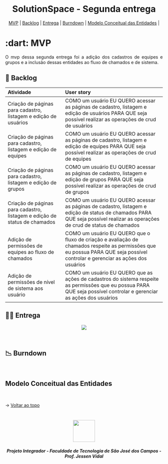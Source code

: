 
<br id="topo">
 
<h1 align="center">SolutionSpace - Segunda entrega</h1>

<p align="center">
    <a href="#mvp">MVP</a> | 
    <a href="#backlog">Backlog</a> |
    <a href="#entrega">Entrega</a> | 
    <a href="#burndown">Burndown</a> | 
    <a href="#modeloConceitual">Modelo Conceitual das Entidades</a> |
</p>
<span id="mvp">
 
<h1> :dart: MVP </h1>
<p align="justify">O mvp dessa segunda entrega foi a adição dos cadastros de equipes e grupos e a inclusão dessas entidades ao fluxo de chamados e de sistema.</p>
  
<span id="backlog">

## 📌 Backlog

| Atividade | User story |
| :---- | :---- |
|   Criação de páginas para cadastro, listagem e edição de usuários   |   COMO um usuário EU QUERO acessar as páginas de cadastro, listagem e edição de usuários PARA QUE seja possível realizar as operações de crud de usuários |
|   Criação de páginas para cadastro, listagem e edição de equipes   |   COMO um usuário EU QUERO acessar as páginas de cadastro, listagem e edição de equipes PARA QUE seja possível realizar as operações de crud de equipes |
|   Criação de páginas para cadastro, listagem e edição de grupos   |   COMO um usuário EU QUERO acessar as páginas de cadastro, listagem e edição de grupos PARA QUE seja possível realizar as operações de crud de grupos |
|   Criação de páginas para cadastro, listagem e edição de status de chamados   |   COMO um usuário EU QUERO acessar as páginas de cadastro, listagem e edição de status de chamados PARA QUE seja possível realizar as operações de crud de status de chamados |
|   Adição de permissões de equipes ao fluxo de chamados   |   COMO um usuário EU QUERO que o fluxo de criação e avaliação de chamados respeite as permissões que eu possua PARA QUE seja possível controlar e gerenciar as ações dos usuários |
|   Adição de permissões de nível de sistema aos usuário   |   COMO um usuário EU QUERO que as ações de cadastros do sistema respeite as permissões que eu possua PARA QUE seja possível controlar e gerenciar as ações dos usuários |

<span id="entrega">
 
## 👩‍💻 Entrega
<p align="center"> <img src = "./images/sprint2.gif"></p>
<br>


<span id="burndown">

## 📉  Burndown

<br>  

<span id="modeloConceitual">

## Modelo Conceitual das Entidades

<br>


  → [Voltar ao topo](#topo)
<h1 align="center"> <img src = "https://fatecsjc-prd.azurewebsites.net/images/logo/fatecsjc_400x192.png" height="70"  align="auto">
<h5 align="center"> Projeto Integrador - Faculdade de Tecnologia de São José dos Campos - Prof. Jessen Vidal </h5>
